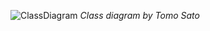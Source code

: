 ![ClassDiagram](https://github.com/TomoCroissant/Crab/blob/main/Images/UML.png?raw=true)
*Class diagram by Tomo Sato*
